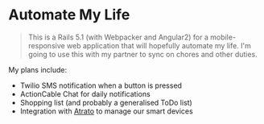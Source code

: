 # Automate My Life

> This is a Rails 5.1 (with Webpacker and Angular2) for a mobile-responsive web application that will hopefully automate my life. I'm going to use this with my partner to sync on chores and other duties.

My plans include:

* Twilio SMS notification when a button is pressed
* ActionCable Chat for daily notifications
* Shopping list (and probably a generalised ToDo list)
* Integration with [Atrato](https://github.com/atratobris) to manage our smart devices

